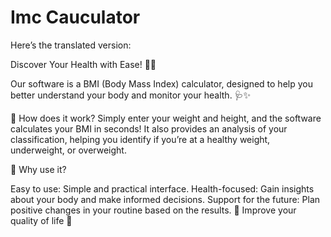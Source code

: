 # Imc Cauculator

Here’s the translated version:

Discover Your Health with Ease! 💪📱

Our software is a BMI (Body Mass Index) calculator, designed to help you better understand your body and monitor your health. 🩺✨

🧮 How does it work?
Simply enter your weight and height, and the software calculates your BMI in seconds! It also provides an analysis of your classification, helping you identify if you’re at a healthy weight, underweight, or overweight.

🎯 Why use it?

Easy to use: Simple and practical interface.
Health-focused: Gain insights about your body and make informed decisions.
Support for the future: Plan positive changes in your routine based on the results.
🌟 Improve your quality of life 💚

